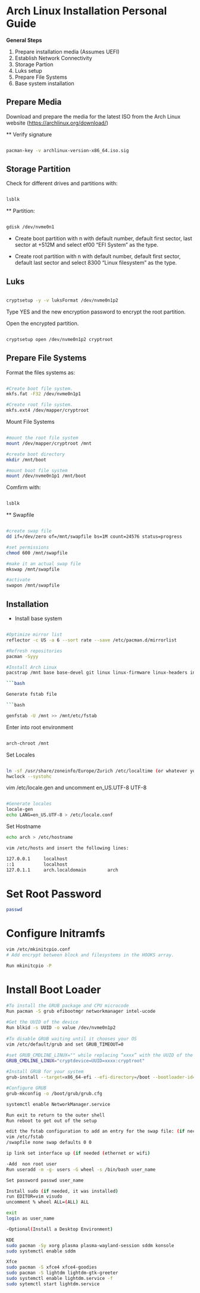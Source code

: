 # Arch Linux Installation Personal Guide

**General Steps**

1. Prepare installation media (Assumes UEFI)
2. Establish Network Connectivity
3. Storage Partion
4. Luks setup
5. Prepare File Systems
5. Base system installation

## Prepare Media 

Download and prepare the media for the latest ISO from the Arch Linux website (https://archlinux.org/download/)

** Verify signature

```bash

pacman-key -v archlinux-version-x86_64.iso.sig

```

## Storage Partition

Check for different drives and partitions with:

```bash

lsblk

```

** Partition:

```bash

gdisk /dev/nvme0n1

```

* Create boot partition with n with default number, default first sector, last sector at +512M and select ef00 “EFI System” as the type.

* Create root partition with n with default number, default first sector, default last sector 
and select 8300 “Linux filesystem” as the type.

## Luks

```bash

cryptsetup -y -v luksFormat /dev/nvme0n1p2

```
Type YES and the new encryption password to encrypt the root partition.

Open the encrypted partition.

```bash

cryptsetup open /dev/nvme0n1p2 cryptroot

```

## Prepare File Systems

Format the files systems as:

```bash

#Create boot file system.
mkfs.fat -F32 /dev/nvme0n1p1

#Create root file system.
mkfs.ext4 /dev/mapper/cryptroot

```

Mount File Systems

```bash

#mount the root file system
mount /dev/mapper/cryptroot /mnt

#create boot directory
mkdir /mnt/boot

#mount boot file system
mount /dev/nvme0n1p1 /mnt/boot
```
Comfirm with:

```bash 

lsblk

```

** Swapfile

```bash

#create swap file
dd if=/dev/zero of=/mnt/swapfile bs=1M count=24576 status=progress

#set permissions
chmod 600 /mnt/swapfile

#make it an actual swap file
mkswap /mnt/swapfile

#activate
swapon /mnt/swapfile

```

## Installation

* Install base system

```bash

#Optimize mirror list
reflector -c US -a 6 --sort rate --save /etc/pacman.d/mirrorlist

#Refresh repositories
pacman -Syyy

#Install Arch Linux
pacstrap /mnt base base-devel git linux linux-firmware linux-headers intel-ucode mkinitcpio lvm2 neovim  

```bash

Generate fstab file

```bash

genfstab -U /mnt >> /mnt/etc/fstab

```

Enter into root environment

```bash

arch-chroot /mnt

```

Set Locales

```bash

ln -sf /usr/share/zoneinfo/Europe/Zurich /etc/localtime (or whatever your timezone is) to set your time zone
hwclock --systohc
```

vim /etc/locale.gen and uncomment en_US.UTF-8 UTF-8

```bash

#Generate locales
locale-gen
echo LANG=en_US.UTF-8 > /etc/locale.conf

```

Set Hostname

```bash
echo arch > /etc/hostname

vim /etc/hosts and insert the following lines:

127.0.0.1     localhost
::1           localhost
127.0.1.1     arch.localdomain        arch

```

# Set Root Password

```bash
passwd
```

# Configure Initramfs

```bash
vim /etc/mkinitcpio.conf 
# Add encrypt between block and filesystems in the HOOKS array.

Run mkinitcpio -P
```

# Install Boot Loader

```bash
#To install the GRUB package and CPU microcode
Run pacman -S grub efibootmgr networkmanager intel-ucode
 
#Get the UUID of the device
Run blkid -s UUID -o value /dev/nvme0n1p2
 
#To disable GRUB waiting until it chooses your OS  
vim /etc/default/grub and set GRUB_TIMEOUT=0

#set GRUB_CMDLINE_LINUX="" while replacing “xxxx” with the UUID of the nvme0n1p2 device to tell GRUB about our encrypted file system
GRUB_CMDLINE_LINUX="cryptdevice=UUID=xxxx:cryptroot"
 
#Install GRUB for your system
grub-install --target=x86_64-efi --efi-directory=/boot --bootloader-id=GRUB

#Configure GRUB
grub-mkconfig -o /boot/grub/grub.cfg

systemctl enable NetworkManager.service

Run exit to return to the outer shell
Run reboot to get out of the setup

edit the fstab configuration to add an entry for the swap file: (if necesary, since it was already configured)
vim /etc/fstab
/swapfile none swap defaults 0 0 

ip link set interface up (if needed (ethernet or wifi)

-Add  non root user
Run useradd -m -g- users -G wheel -s /bin/bash user_name

Set password passwd user_name

Install sudo (if needed, it was installed)
run EDITOR=vim visudo
uncomment % wheel ALL=(ALL) ALL

exit
login as user_name

-Optional(Install a Desktop Environment)

KDE
sudo pacman -Sy xorg plasma plasma-wayland-session sddm konsole
sudo systemctl enable sddm

Xfce
sudo pacman -S xfce4 xfce4-goodies
sudo pacman -S lightdm lightdm-gtk-greeter
sudo systemctl enable lightdm.service -f
sudo sytemctl start lightdm.service

